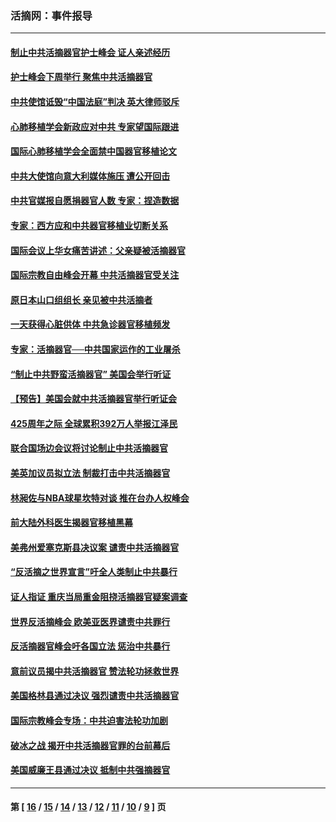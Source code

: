 ### 活摘网：事件报导
---
#### [制止中共活摘器官护士峰会 证人亲述经历](../../pages/nf5877/n13859007.md?11080430) 
#### [护士峰会下周举行 聚焦中共活摘器官](../../pages/nf5877/n13855418.md?11080430) 
#### [中共使馆诋毁“中国法庭”判决 英大律师驳斥](../../pages/nf5877/n13833945.md?11080430) 
#### [心肺移植学会新政应对中共 专家望国际跟进](../../pages/nf5877/n13829043.md?11080430) 
#### [国际心肺移植学会全面禁中国器官移植论文](../../pages/nf5877/n13827785.md?11080430) 
#### [中共大使馆向意大利媒体施压 遭公开回击](../../pages/nf5877/n13826038.md?11080430) 
#### [中共官媒报自愿捐器官人数 专家：捏造数据](../../pages/nf5877/n13814130.md?11080430) 
#### [专家：西方应和中共器官移植业切断关系](../../pages/nf5877/n13772828.md?11080430) 
#### [国际会议上华女痛苦讲述：父亲疑被活摘器官](../../pages/nf5877/n13771583.md?11080430) 
#### [国际宗教自由峰会开幕 中共活摘器官受关注](../../pages/nf5877/n13769995.md?11080430) 
#### [原日本山口组组长 亲见被中共活摘者](../../pages/nf5877/n13767360.md?11080430) 
#### [一天获得心脏供体 中共急诊器官移植频发](../../pages/nf5877/n13764689.md?11080430) 
#### [专家：活摘器官──中共国家运作的工业屠杀](../../pages/nf5877/n13761178.md?11080430) 
#### [“制止中共野蛮活摘器官” 美国会举行听证](../../pages/nf5877/n13735831.md?11080430) 
#### [【预告】美国会就中共活摘器官举行听证会](../../pages/nf5877/n13732843.md?11080430) 
#### [425周年之际 全球累积392万人举报江泽民](../../pages/nf5877/n13719232.md?11080430) 
#### [联合国场边会议将讨论制止中共活摘器官](../../pages/nf5877/n13656361.md?11080430) 
#### [美英加议员拟立法 制裁打击中共活摘器官](../../pages/nf5877/n13430251.md?11080430) 
#### [林昶佐与NBA球星坎特对谈 推在台办人权峰会](../../pages/nf5877/n13414467.md?11080430) 
#### [前大陆外科医生揭器官移植黑幕](../../pages/nf5877/n13401416.md?11080430) 
#### [美弗州爱塞克斯县决议案 谴责中共活摘器官](../../pages/nf5877/n13320919.md?11080430) 
#### [“反活摘之世界宣言”吁全人类制止中共暴行](../../pages/nf5877/n13259730.md?11080430) 
#### [证人指证 重庆当局重金阻挠活摘器官疑案调查](../../pages/nf5877/n13259127.md?11080430) 
#### [世界反活摘峰会 欧美亚医界谴责中共罪行](../../pages/nf5877/n13253550.md?11080430) 
#### [反活摘器官峰会吁各国立法 惩治中共暴行](../../pages/nf5877/n13245052.md?11080430) 
#### [意前议员揭中共活摘器官 赞法轮功拯救世界](../../pages/nf5877/n13203445.md?11080430) 
#### [美国格林县通过决议 强烈谴责中共活摘器官](../../pages/nf5877/n13119367.md?11080430) 
#### [国际宗教峰会专场：中共迫害法轮功加剧](../../pages/nf5877/n13088279.md?11080430) 
#### [破冰之战 揭开中共活摘器官罪的台前幕后](../../pages/nf5877/n13082457.md?11080430) 
#### [美国威廉王县通过决议 抵制中共强摘器官](../../pages/nf5877/n13056521.md?11080430) 

---
#### 第 [ [16](./16.md?11080430) / [15](./15.md?11080430) / [14](./14.md?11080430) / [13](./13.md?11080430) / [12](./12.md?11080430) / [11](./11.md?11080430) / [10](./10.md?11080430) / [9](./9.md?11080430) ] 页
